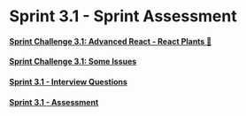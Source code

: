 #   Sprint 3.1 - Sprint Assessment

#### [Sprint Challenge 3.1: Advanced React - React Plants 🌿](./solution/README.md)

#### [Sprint Challenge 3.1: Some Issues](./solution/issues.md)

#### [Sprint 3.1 - Interview Questions](./solution/interview_answers.md)

#### [Sprint 3.1 - Assessment](./Assessment.md)